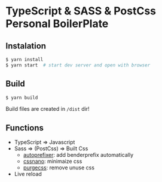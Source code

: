 # TypeScript & SASS & PostCss Personal BoilerPlate

## Instalation

``` sh
$ yarn install
$ yarn start  # start dev server and open with browser
```

## Build

``` sh
$ yarn build
```

Build files are created in `/dist` dir!

## Functions

- TypeScript => Javascript
- Sass => (PostCss) => Built Css
    - [autoprefixer](https://github.com/postcss/autoprefixer): add benderprefix automatically
    - [cssnano](https://github.com/cssnano/cssnano): minimaize css
    - [purgecss](https://github.com/FullHuman/purgecss): remove unuse css
- Live reload
